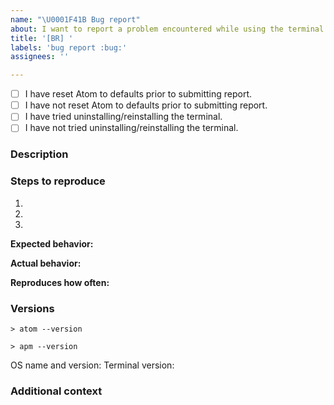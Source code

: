 ```yaml
---
name: "\U0001F41B Bug report"
about: I want to report a problem encountered while using the terminal
title: '[BR] '
labels: 'bug report :bug:'
assignees: ''

---
```

<!-- Fill all fields of the issue template, without, issue will likely be closed.
     DO NOT REMOVE THE TITLE PREFIX
Tick the appropriate box by adding an x in between the [] e.g. [x] to ID the status-->
- [ ] I have reset Atom to defaults prior to submitting report.
- [ ] I have not reset Atom to defaults prior to submitting report.
- [ ] I have tried uninstalling/reinstalling the terminal.
- [ ] I have not tried uninstalling/reinstalling the terminal.
### Description
<!-- Add a description of the issue you are facing. -->


### Steps to reproduce
<!-- Fill in the numbered steps below with the information required until
the issue you are reporting became apparent. You can add more steps as needed. -->
1.
2.
3.


**Expected behavior:**
<!-- What did you expect to have happened -->


**Actual behavior:**
<!-- What actually happens -->


**Reproduces how often:**
<!-- What percentage of the time does it reproduce? -->


### Versions
<!-- You can get this information from the copy and pasting of the output of
`atom --version` and `apm --version` from the command line, pasted inside the ticked areas.
Also, please include the OS name and what version of the OS and
the terminal version you're running -->

```
> atom --version

```

```
> apm --version

```
OS name and version:
Terminal version:


### Additional context
<!-- Atom bug reports go here WITH any additional information like screenshots, gif captures
configuration, data or other Atom package lists, that might be necessary to reproduce the issue. -->
